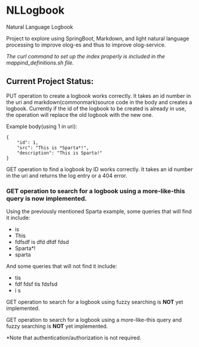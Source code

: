 # NLLogbook
Natural Language Logbook


Project to explore using SpringBoot, Markdown, and light natural language processing
to improve olog-es and thus to improve olog-service.

*The curl command to set up the index properly is included in the mappind_definitions.sh file.*


**Current Project Status:**
---

PUT operation to create a logbook works correctly.
It takes an id number in the uri and markdown(commonmark)source code in the body and creates a logbook.
Currently if the id of the logbook to be created is already in use, the operation will replace the old logbook with the new one. 

Example body(using 1 in uri): 
```
{
    "id": 1,
    "src": "This is *Sparta*!",
    "description": "This is Sparta!"
}
```

GET operation to find a logbook by ID works correctly.
It takes an id number in the uri and returns the log entry or a 404 error.

### GET operation to search for a logbook using a more-like-this query is now implemented.
Using the previously mentioned Sparta example, some queries that will find it include:
- is
- This
- fdfsdf is dfd dfdf fdsd
- Sparta*!
- sparta

And some queries that will not find it include:
- tis
- fdf fdsf tis fdsfsd
- i s

GET operation to search for a logbook using fuzzy searching is **NOT** yet implemented.

GET operation to search for a logbook using a more-like-this query and fuzzy searching is **NOT** yet implemented.

*Note that authentication/authorization is not required.
